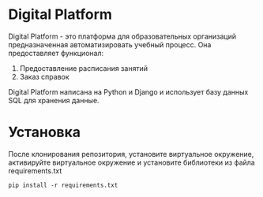 # Digital Platform

Digital Platform - это платформа для образовательных организаций предназначенная автоматизировать учебный процесс. Она предоставляет функционал:
1. Предоставление расписания занятий
2. Заказ справок

Digital Platform написана на Python и Django и использует базу данных SQL для хранения данные.

# Установка
После клонирования репозитория, установите виртуальное окружение, активируйте виртуальное окружение и установите библиотеки из файла requirements.txt
```text
pip install -r requirements.txt
```
